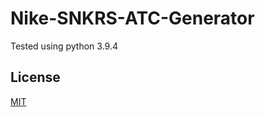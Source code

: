 # Nike-SNKRS-ATC-Generator
Tested using python 3.9.4

## License
[MIT](https://choosealicense.com/licenses/mit/)
